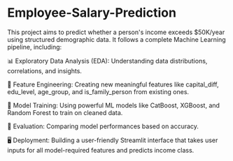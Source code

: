 # Employee-Salary-Prediction
This project aims to predict whether a person's income exceeds $50K/year using structured demographic data. It follows a complete Machine Learning pipeline, including:

📊 Exploratory Data Analysis (EDA): Understanding data distributions, correlations, and insights.

🧠 Feature Engineering: Creating new meaningful features like capital_diff, edu_level, age_group, and is_family_person from existing ones.

🤖 Model Training: Using powerful ML models like CatBoost, XGBoost, and Random Forest to train on cleaned data.

🧪 Evaluation: Comparing model performances based on accuracy.

🖥️ Deployment: Building a user-friendly Streamlit interface that takes user inputs for all model-required features and predicts income class.

